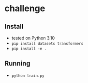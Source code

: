 # challenge

## Install
- tested on Python 3.10
- `pip install datasets transformers`
- `pip install -e .`

## Running
- `python train.py`
